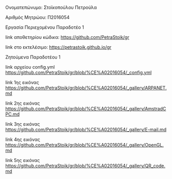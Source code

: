 Ονοματεπώνυμο: Στοϊκοπούλου Πετρούλα 

Αριθμός Μητρώου: Π2016054

Εργασία Περιεχομένου Παραδοτέο 1

link αποθετηρίου κώδικα: https://github.com/PetraStoik/gr

link στο εκτελέσιμο: https://petrastoik.github.io/gr

Ζητούμενα Παραδοτέου 1

link αρχείου config.yml https://github.com/PetraStoik/gr/blob/%CE%A02016054/_config.yml

link 1ης εικόνας https://github.com/PetraStoik/gr/blob/%CE%A02016054/_gallery/ARPANET.md

link 2ης εικόνας https://github.com/PetraStoik/gr/blob/%CE%A02016054/_gallery/AmstradCPC.md

link 3ης εικόνας https://github.com/PetraStoik/gr/blob/%CE%A02016054/_gallery/E-mail.md

link 4ης εικόνας https://github.com/PetraStoik/gr/blob/%CE%A02016054/_gallery/OpenGL.md

link 5ης εικόνας https://github.com/PetraStoik/gr/blob/%CE%A02016054/_gallery/QR_code.md
